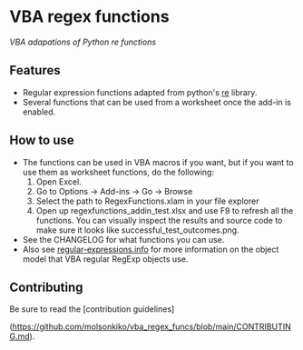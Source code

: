 VBA regex functions
============

*VBA adapations of Python re functions*

Features
--------

* Regular expression functions adapted from python's [re](https://docs.python.org/3/library/re.html) library.
* Several functions that can be used from a worksheet once the add-in is enabled.

How to use
----------

* The functions can be used in VBA macros if you want, but if you want to use them as worksheet functions, do the following:
	1. Open Excel.
	2. Go to Options -> Add-ins -> Go -> Browse
	3. Select the path to RegexFunctions.xlam in your file explorer
	4. Open up regexfunctions_addin_test.xlsx and use F9 to refresh all the functions. You can visually inspect the results and source code to make sure it looks like successful_test_outcomes.png.
* See the CHANGELOG for what functions you can use.
* Also see [regular-expressions.info](https://www.regular-expressions.info/vbscript.html) for more information on the object model that VBA regular RegExp objects use.

Contributing
------------

Be sure to read the [contribution guidelines]

(https://github.com/molsonkiko/vba_regex_funcs/blob/main/CONTRIBUTING.md).